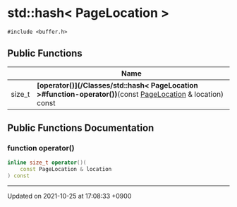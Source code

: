 

# std::hash< PageLocation >






`#include <buffer.h>`

## Public Functions

|                | Name           |
| -------------- | -------------- |
| size_t | **[operator()](/Classes/std::hash< PageLocation >#function-operator())**(const <a href="/Modules/BufferManager#typedef-pagelocation">PageLocation</a> & location) const |

## Public Functions Documentation

### function operator()

```cpp
inline size_t operator()(
    const PageLocation & location
) const
```


-------------------------------

Updated on 2021-10-25 at 17:08:33 +0900